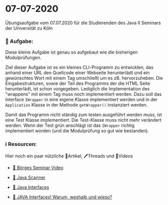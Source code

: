 # 07-07-2020

Übungsaufgabe vom 07.07.2020 für die Studierenden des Java II Seminars der Universität zu Köln

### 📝 Aufgabe:

Diese kleine Aufgabe ist genau so aufgebaut wie die bisherigen Modulprüfungen.


Ziel dieser Aufgabe ist es ein kleines CLI-Programm zu entwicklen, das anhand einer URL den Quellcode einer Webseite herunterlädt und ein gewünschtes Wort mit einem Tag umschließt um es zB. hervorzuheben. Die Eingabestrukturen, sowie der Teil des Programms der die HTML Seite herunterlädt, ist schon vorgegeben. Lediglich die Implementation des "wrappens" mit einem Tag muss noch implementiert werden. Dazu soll das Interface ```IWrapper``` in eine eigene Klasse implementiert werden und in der ```Application``` Klasse in der Methode ```getWrapper()``` instanziert werden.

Damit das Programm nicht ständig zum testen ausgeführt werden muss, ist eine Test Klasse implementiert. Die Test-Klasse muss nicht mehr verändert werden. Wenn der Test grün anschlägt ist das ```IWrapper``` richtig implementiert worden (und die Modulprüfung so gut wie bestanden).

    
### ℹ️ Resourcen:
Hier noch ein paar nützliche 📃Artikel, 🖊️Threads und 🎥Videos

- [🎥 Börges Seminar Video](https://uni-koeln.sciebo.de/s/CnL5Cg1opl8QceE)

- [📃 Java Scanner](https://www.w3schools.com/java/java_user_input.asp)
- [📃 Java Interfaces](https://www.programmierenlernenhq.de/interfaces-in-java/)
- [📃 JAVA Interfaces! Warum, weshalb und wieso?](http://www.codeadventurer.de/?p=3277)
